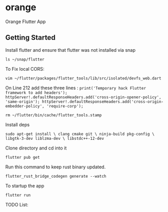 # orange

Orange Flutter App

## Getting Started

Install flutter and ensure that flutter was not installed via snap

`ls ~/snap/flutter`  

To Fix local CORS:

`vim ~/flutter/packages/flutter_tools/lib/src/isolated/devfs_web.dart`

On Line 212 add these three lines :
`
    print('Temporary hack Flutter framework to add headers');
    httpServer!.defaultResponseHeaders.add('cross-origin-opener-policy', 'same-origin');
    httpServer!.defaultResponseHeaders.add('cross-origin-embedder-policy', 'require-corp');
`

`rm ~/flutter/bin/cache/flutter_tools.stamp`

Install deps

`sudo apt-get install \
      clang cmake git \
      ninja-build pkg-config \
      libgtk-3-dev liblzma-dev \
      libstdc++-12-dev`

Clone directory and cd into it

`flutter pub get`

Run this command to keep rust binary updated.

`flutter_rust_bridge_codegen generate --watch`

To startup the app

`flutter run`


TODO List:

